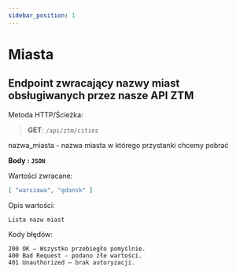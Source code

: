 ```yaml
---
sidebar_position: 1
---
```


# Miasta

## Endpoint zwracający nazwy miast obsługiwanych przez nasze API ZTM

 Metoda HTTP/Ścieżka: 
> **GET**: `/api/ztm/cities`

nazwa_miasta - nazwa miasta w którego przystanki chcemy pobrać

**Body : `JSON`**

Wartości zwracane:
```json
[ "warszawa", "gdansk" ]
```
Opis wartości:
```
Lista nazw miast
```
Kody błędów:
```
200 OK – Wszystko przebiegło pomyślnie.
400 Bad Request - podano złe wartości.
401 Unauthorized – brak autoryzacji.
```